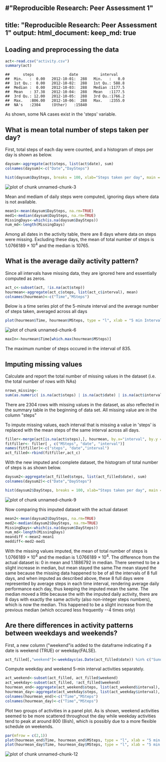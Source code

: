 #"Reproducible Research: Peer Assessment 1"
---
title: "Reproducible Research: Peer Assessment 1"
output: 
  html_document:
    keep_md: true
---


## Loading and preprocessing the data

```r
act<-read.csv("activity.csv")
summary(act)
```

```
##      steps                date          interval     
##  Min.   :  0.00   2012-10-01:  288   Min.   :   0.0  
##  1st Qu.:  0.00   2012-10-02:  288   1st Qu.: 588.8  
##  Median :  0.00   2012-10-03:  288   Median :1177.5  
##  Mean   : 37.38   2012-10-04:  288   Mean   :1177.5  
##  3rd Qu.: 12.00   2012-10-05:  288   3rd Qu.:1766.2  
##  Max.   :806.00   2012-10-06:  288   Max.   :2355.0  
##  NA's   :2304     (Other)   :15840
```
As shown, some NA cases exist in the 'steps' variable. 
 
## What is mean total number of steps taken per day?
First, total steps of each day were counted, and a histogram of steps per day is shown as below.

```r
daysum<-aggregate(act$steps, list(act$date), sum)
colnames(daysum)<-c("Date","DaySteps")
```

```r
hist(daysum$DaySteps, breaks = 100, xlab="Steps taken per day", main = "Histogram of total number of steps taken each day")
```

![plot of chunk unnamed-chunk-3](figure/unnamed-chunk-3-1.png) 
  
Mean and mediam of daily steps were computed, ignoring days where data is not available.

```r
mean1<-mean(daysum$DaySteps, na.rm=TRUE)
med1<-median(daysum$DaySteps, na.rm=TRUE)
MissingDays<-which(is.na(daysum$DaySteps))
num_md<-length(MissingDays)
```
Among all dates in the activity table, there are 8 days where data on steps were missing. Excluding these days, the mean of total number of steps is 1.0766189 &times; 10<sup>4</sup> and the median is 10765.


## What is the average daily activity pattern?
Since all intervals have missing data, they are ignored here and essentially computed as zeros. 

```r
act_c<-subset(act, !is.na(act$step))
hourmean<-aggregate(act_c$steps, list(act_c$interval), mean)
colnames(hourmean)<-c("Time","MSteps")
```
Below is a time series plot of the 5-minute interval and the average number of steps taken, averaged across all days


```r
plot(hourmean$Time, hourmean$MSteps, type = "l", xlab = "5 min Intervals", ylab = "mean steps", main="Daily Activity Pattern")
```

![plot of chunk unnamed-chunk-6](figure/unnamed-chunk-6-1.png) 
  

```r
maxIn<-hourmean$Time[which.max(hourmean$MSteps)]
```
The maximum number of steps occured in the interval of 835. 

## Imputing missing values
Calculate and report the total number of missing values in the dataset
(i.e. the total number of rows with NAs)

```r
nrows_missing<-
sum(as.numeric( is.na(act$steps) | is.na(act$date) | is.na(act$interval)) )
```
There are 2304 rows with missing values in the dataset, as also reflected in the summary table in the beginning of data set. All missing value are in the column "steps"

To impute missing values, each interval that is missing a value in 'steps' is replaced with the mean steps of the same interval across all days.

```r
filler<-merge(act[is.na(act$steps),], hourmean, by.x="interval", by.y = "Time", all.x=TRUE) 
fitfiller<- filler[ , c("MSteps", "date", "interval")]
names(fitfiller)<-c("steps", "date","interval")
act_filled<-rbind(fitfiller,act_c)
```

With the new imputed and complete dataset, the histogram of total number of steps is as shown below.

```r
daysum2<-aggregate(act_filled$steps, list(act_filled$date), sum)
colnames(daysum2)<-c("Date","DaySteps")
```

```r
hist(daysum2$DaySteps, breaks = 100, xlab="Steps taken per day", main = "Histogram of total number of steps taken each day /W Imputation")
```

![plot of chunk unnamed-chunk-9](figure/unnamed-chunk-9-1.png) 

Now comparing this imputed dataset with the actual dataset

```r
mean2<-mean(daysum2$DaySteps, na.rm=TRUE)
med2<-median(daysum2$DaySteps, na.rm=TRUE)
MissingDays<-which(is.na(daysum$DaySteps))
num_md<-length(MissingDays)
meandiff <-mean2-mean1
meddiff<-med2-med1
```
With the missing values imputed, the mean of total number of steps is 1.0766189 &times; 10<sup>4</sup> and the median is 1.0766189 &times; 10<sup>4</sup>. The difference from the actual dataset is: 0 in mean and 1.1886792 in median. There seemed to be a slight increase in median, but mean stayed the same.The mean stayed the same because the missing data happened to be of all the intervals of 8 full days, and when imputed as described above, these 8 full days were represented by average steps in each time interval, rendering average daily performance each day, thus keeping the imputed mean the same. The median moved a little because the with the imputed daily activity, there are 8 days with exactly the same activity (also non-integer steps numbers), which is now the median. This happened to be a slight increase from the previous median (which occured less frequently --4 times only)



## Are there differences in activity patterns between weekdays and weekends?
First, a new column ("weekend"is added to the dataframe indicating if a date is weekend (TRUE) or weekday(FALSE).

```r
act_filled[,"weekend"]<-weekdays(as.Date(act_filled$date)) %in% c("Sunday", "Saturday")
```
Compute weekday and weekend 5-min interval activities separately.

```r
act_weekend<-subset(act_filled, act_filled$weekend)
act_weekday<-subset(act_filled, !act_filled$weekend)
hourmean_end<-aggregate(act_weekend$steps, list(act_weekend$interval), mean)
hourmean_day<-aggregate(act_weekday$steps, list(act_weekday$interval), mean)
colnames(hourmean_end)<-c("Time","MSteps")
colnames(hourmean_day)<-c("Time","MSteps")
```
Plot two groups of activities in a panel plot. As is shown, weekend activities seemed to be more scattered throughout the day while weekday activities tend to peak at around 800 (8ish), which is possibly due to a more flexible schedule on weekends.

```r
par(mfrow = c(2,1))
plot(hourmean_end$Time, hourmean_end$MSteps, type = "l", xlab = "5 min Intervals", ylab = "mean steps", main="Weekend")
plot(hourmean_day$Time, hourmean_day$MSteps, type = "l", xlab = "5 min Intervals", ylab = "mean steps", main="Weekday")
```

![plot of chunk unnamed-chunk-12](figure/unnamed-chunk-12-1.png) 
